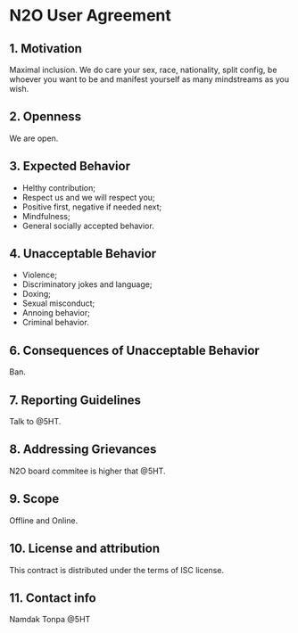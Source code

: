 N2O User Agreement
==================

## 1. Motivation

Maximal inclusion.
We do care your sex, race, nationality, split config,
be whoever you want to be and manifest
yourself as many mindstreams as you wish.

## 2. Openness

We are open.

## 3. Expected Behavior

* Helthy contribution;
* Respect us and we will respect you;
* Positive first, negative if needed next;
* Mindfulness;
* General socially accepted behavior.

## 4. Unacceptable Behavior

* Violence;
* Discriminatory jokes and language;
* Doxing;
* Sexual misconduct;
* Annoing behavior;
* Criminal behavior.

## 6. Consequences of Unacceptable Behavior

Ban.

## 7. Reporting Guidelines

Talk to @5HT.

## 8. Addressing Grievances

N2O board commitee is higher that @5HT.

## 9. Scope

Offline and Online.

## 10. License and attribution

This contract is distributed under the terms of ISC license.

## 11. Contact info

Namdak Tonpa @5HT
